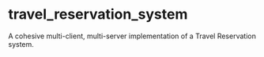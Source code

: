 # travel_reservation_system
A cohesive multi-client, multi-server implementation of a Travel Reservation system.
